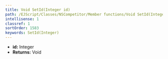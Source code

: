 ```yaml
---
title: Void SetId(Integer id)
path: /EJScript/Classes/NSCompetitor/Member functions/Void SetId(Integer p_0)
intellisense: 1
classref: 1
sortOrder: 1583
keywords: SetId(Integer)
---
```



* **id:** Integer
* **Returns:** Void


